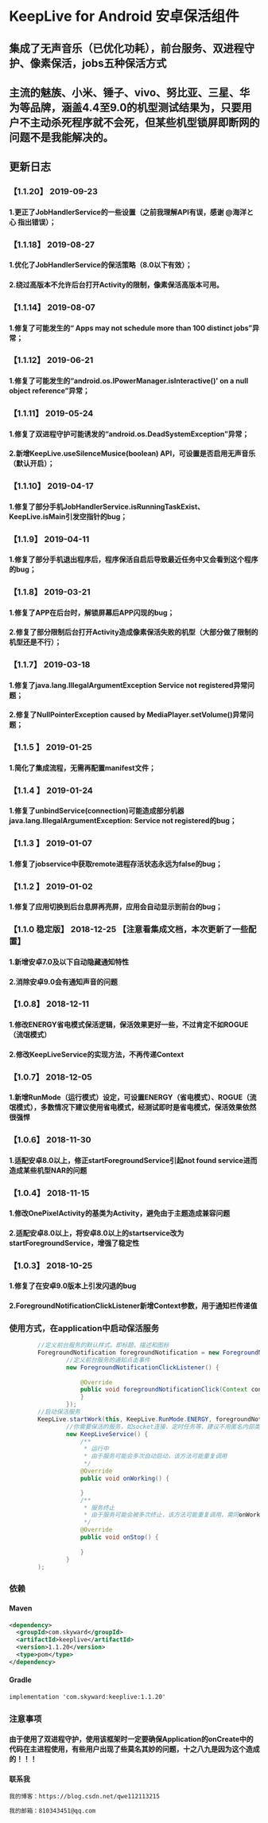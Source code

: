 # KeepLive for Android 安卓保活组件
## 集成了无声音乐（已优化功耗），前台服务、双进程守护、像素保活，jobs五种保活方式
## 主流的魅族、小米、锤子、vivo、努比亚、三星、华为等品牌，涵盖4.4至9.0的机型测试结果为，只要用户不主动杀死程序就不会死，但某些机型锁屏即断网的问题不是我能解决的。

## 更新日志

### 【1.1.20】 2019-09-23
#### 1.更正了JobHandlerService的一些设置（之前我理解API有误，感谢 @海洋と心 指出错误）；
### 【1.1.18】 2019-08-27
#### 1.优化了JobHandlerService的保活策略（8.0以下有效）；
#### 2.绕过高版本不允许后台打开Activity的限制，像素保活高版本可用。
### 【1.1.14】 2019-08-07
#### 1.修复了可能发生的“ Apps may not schedule more than 100 distinct jobs”异常；
### 【1.1.12】 2019-06-21
#### 1.修复了可能发生的“android.os.IPowerManager.isInteractive()' on a null object reference”异常；
### 【1.1.11】 2019-05-24
#### 1.修复了双进程守护可能诱发的“android.os.DeadSystemException”异常；
#### 2.新增KeepLive.useSilenceMusice(boolean) API，可设置是否启用无声音乐（默认开启）；
### 【1.1.10】 2019-04-17
#### 1.修复了部分手机JobHandlerService.isRunningTaskExist、KeepLive.isMain引发空指针的bug；
### 【1.1.9】 2019-04-11
#### 1.修复了部分手机退出程序后，程序保活自启后导致最近任务中又会看到这个程序的bug；
### 【1.1.8】 2019-03-21
#### 1.修复了APP在后台时，解锁屏幕后APP闪现的bug；
#### 2.修复了部分限制后台打开Activity造成像素保活失败的机型（大部分做了限制的机型还是不行）；
### 【1.1.7】 2019-03-18
#### 1.修复了java.lang.IllegalArgumentException  Service not registered异常问题；
#### 2.修复了NullPointerException caused by MediaPlayer.setVolume()异常问题；
### 【1.1.5 】 2019-01-25 
#### 1.简化了集成流程，无需再配置manifest文件；
### 【1.1.4 】 2019-01-24 
#### 1.修复了unbindService(connection)可能造成部分机器java.lang.IllegalArgumentException: Service not registered的bug；
### 【1.1.3 】 2019-01-07 
#### 1.修复了jobservice中获取remote进程存活状态永远为false的bug；
### 【1.1.2 】 2019-01-02 
#### 1.修复了应用切换到后台息屏再亮屏，应用会自动显示到前台的bug；
### 【1.1.0 稳定版】 2018-12-25 【注意看集成文档，本次更新了一些配置】
#### 1.新增安卓7.0及以下自动隐藏通知特性
#### 2.消除安卓9.0会有通知声音的问题
### 【1.0.8】 2018-12-11
#### 1.修改ENERGY省电模式保活逻辑，保活效果更好一些，不过肯定不如ROGUE（流氓模式）
#### 2.修改KeepLiveService的实现方法，不再传递Context
### 【1.0.7】 2018-12-05 
#### 1.新增RunMode（运行模式）设定，可设置ENERGY（省电模式）、ROGUE（流氓模式），多数情况下建议使用省电模式，经测试即时是省电模式，保活效果依然很强悍
### 【1.0.6】 2018-11-30 
#### 1.适配安卓8.0以上，修正startForegroundService引起not found service进而造成某些机型NAR的问题
### 【1.0.4】 2018-11-15 
#### 1.修改OnePixelActivity的基类为Activity，避免由于主题造成兼容问题
#### 2.适配安卓8.0以上，将安卓8.0以上的startservice改为startForegroundService，增强了稳定性
### 【1.0.3】 2018-10-25 
#### 1.修复了在安卓9.0版本上引发闪退的bug
#### 2.ForegroundNotificationClickListener新增Context参数，用于通知栏传递值
### 使用方式，在application中启动保活服务
```Java
        //定义前台服务的默认样式。即标题、描述和图标
        ForegroundNotification foregroundNotification = new ForegroundNotification("测试","描述", R.mipmap.ic_launcher,
                //定义前台服务的通知点击事件
                new ForegroundNotificationClickListener() {
                    
                    @Override
                    public void foregroundNotificationClick(Context context, Intent intent) {
                    }
                });
        //启动保活服务
        KeepLive.startWork(this, KeepLive.RunMode.ENERGY, foregroundNotification,
                //你需要保活的服务，如socket连接、定时任务等，建议不用匿名内部类的方式在这里写
                new KeepLiveService() {
                    /**
                     * 运行中
                     * 由于服务可能会多次自动启动，该方法可能重复调用
                     */
                    @Override
                    public void onWorking() {

                    }
                    /**
                     * 服务终止
                     * 由于服务可能会被多次终止，该方法可能重复调用，需同onWorking配套使用，如注册和注销broadcast
                     */
                    @Override
                    public void onStop() {
                        
                    }
                }
        );
```
### 依赖
#### Maven
```Xml
<dependency>
  <groupId>com.skyward</groupId>
  <artifactId>keeplive</artifactId>
  <version>1.1.20</version>
  <type>pom</type>
</dependency>
```
#### Gradle
```Xml
implementation 'com.skyward:keeplive:1.1.20'
```
### 注意事项

#### 由于使用了双进程守护，使用该框架时一定要确保Application的onCreate中的代码在主进程使用，有些用户出现了些莫名其妙的问题，十之八九是因为这个造成的！！！

#### 联系我
```Xml
我的博客：https://blog.csdn.net/qwe112113215
```
```Xml
我的邮箱：810343451@qq.com
```
